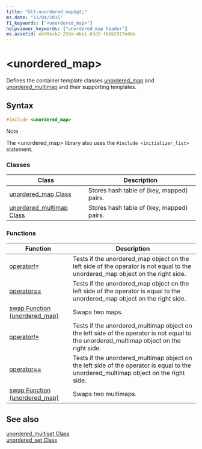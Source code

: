 ```yaml
---
title: "&lt;unordered_map&gt;"
ms.date: "11/04/2016"
f1_keywords: ["<unordered_map>"]
helpviewer_keywords: ["unordered_map header"]
ms.assetid: eb90ecb2-250a-4be1-83d2-f66b2917edde
---
```

# &lt;unordered_map&gt;

Defines the container template classes [unordered_map](../standard-library/unordered-map-class.md) and [unordered_multimap](../standard-library/unordered-multimap-class.md) and their supporting templates.

## Syntax

```cpp
#include <unordered_map>
```

> [!NOTE]
> The \<unordered_map> library also uses the `#include <initializer_list>` statement.

### Classes

|Class|Description|
|-|-|
|[unordered_map Class](../standard-library/unordered-map-class.md)|Stores hash table of {key, mapped} pairs.|
|[unordered_multimap Class](../standard-library/unordered-multimap-class.md)|Stores hash table of {key, mapped} pairs.|

### Functions

|Function|Description|
|-|-|
|[operator!=](../standard-library/unordered-map-operators.md#op_neq)|Tests if the unordered_map object on the left side of the operator is not equal to the unordered_map object on the right side.|
|[operator==](../standard-library/unordered-map-operators.md#op_eq_eq)|Tests if the unordered_map object on the left side of the operator is equal to the unordered_map object on the right side.|
|[swap Function (unordered_map)](../standard-library/unordered-map-functions.md#swap)|Swaps two maps.|
|[operator!=](../standard-library/unordered-map-operators.md#op_neq)|Tests if the unordered_multimap object on the left side of the operator is not equal to the unordered_multimap object on the right side.|
|[operator==](../standard-library/unordered-map-operators.md#op_eq_eq)|Tests if the unordered_multimap object on the left side of the operator is equal to the unordered_multimap object on the right side.|
|[swap Function (unordered_map)](../standard-library/unordered-map-functions.md#swap)|Swaps two multimaps.|

## See also

[unordered_multiset Class](../standard-library/unordered-multiset-class.md)<br/>
[unordered_set Class](../standard-library/unordered-set-class.md)<br/>
